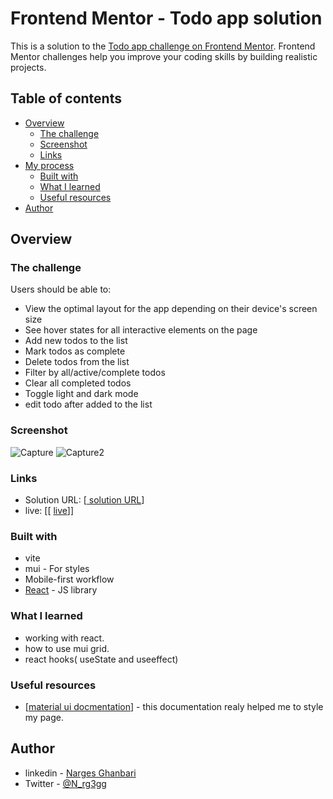 # Frontend Mentor - Todo app solution

This is a solution to the [Todo app challenge on Frontend Mentor](https://www.frontendmentor.io/challenges/todo-app-Su1_KokOW). Frontend Mentor challenges help you improve your coding skills by building realistic projects. 

## Table of contents

- [Overview](#overview)
  - [The challenge](#the-challenge)
  - [Screenshot](#screenshot)
  - [Links](#links)
- [My process](#my-process)
  - [Built with](#built-with)
  - [What I learned](#what-i-learned)
  - [Useful resources](#useful-resources)
- [Author](#author)



## Overview

### The challenge

Users should be able to:

- View the optimal layout for the app depending on their device's screen size
- See hover states for all interactive elements on the page
- Add new todos to the list
- Mark todos as complete
- Delete todos from the list
- Filter by all/active/complete todos
- Clear all completed todos
- Toggle light and dark mode
- edit todo after added to the list

### Screenshot


![Capture](https://github.com/nargesghan/todo-using-mui/assets/72782438/d79b1438-da20-4b1b-8ccc-fc75a1f1d193)
![Capture2](https://github.com/nargesghan/todo-using-mui/assets/72782438/d345a3b9-03db-421e-a1b8-b8547628ea54)


### Links

- Solution URL: [[ solution URL](https://github.com/nargesghan/todo-using-mui)]
- live: [[ [live](https://nargesghan.github.io/todo-using-mui/)]]


### Built with

- vite
- mui - For styles
- Mobile-first workflow
- [React](https://reactjs.org/) - JS library




### What I learned
+ working with react.
+ how to use mui grid.
+ react hooks( useState and useeffect)





### Useful resources

- [[material ui docmentation](https://mui.com/)] - this documentation realy helped me to style my page.



## Author

- linkedin - [Narges Ghanbari](https://www.your-site.com)
- Twitter - [@N_rg3gg](https://www.twitter.com/N_rg3gg)




